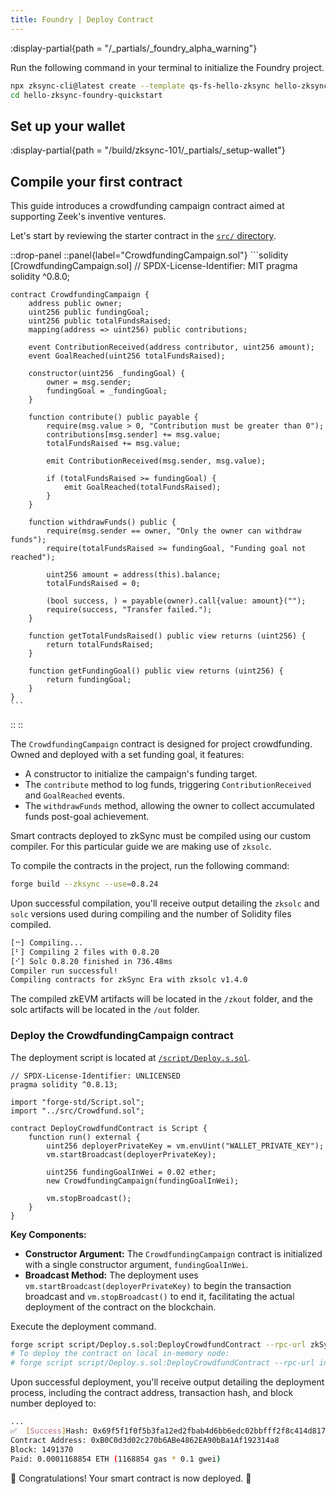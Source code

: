 ```yaml
---
title: Foundry | Deploy Contract
---
```


:display-partial{path = "/_partials/_foundry_alpha_warning"}

Run the following command in your terminal to initialize the Foundry project.

```sh
npx zksync-cli@latest create --template qs-fs-hello-zksync hello-zksync-foundry-quickstart
cd hello-zksync-foundry-quickstart
```

## Set up your wallet

:display-partial{path = "/build/zksync-101/_partials/_setup-wallet"}

## Compile your first contract

This guide
introduces a crowdfunding campaign contract aimed at supporting Zeek's inventive ventures.

Let's start by reviewing the starter contract in the [`src/` directory](https://github.com/matter-labs/zksync-contract-templates/blob/main/templates/quickstart/foundry/hello-zksync/src/Crowdfund.sol).

::drop-panel
  ::panel{label="CrowdfundingCampaign.sol"}
    ```solidity [CrowdfundingCampaign.sol]
    // SPDX-License-Identifier: MIT
    pragma solidity ^0.8.0;

    contract CrowdfundingCampaign {
        address public owner;
        uint256 public fundingGoal;
        uint256 public totalFundsRaised;
        mapping(address => uint256) public contributions;

        event ContributionReceived(address contributor, uint256 amount);
        event GoalReached(uint256 totalFundsRaised);

        constructor(uint256 _fundingGoal) {
            owner = msg.sender;
            fundingGoal = _fundingGoal;
        }

        function contribute() public payable {
            require(msg.value > 0, "Contribution must be greater than 0");
            contributions[msg.sender] += msg.value;
            totalFundsRaised += msg.value;

            emit ContributionReceived(msg.sender, msg.value);

            if (totalFundsRaised >= fundingGoal) {
                emit GoalReached(totalFundsRaised);
            }
        }

        function withdrawFunds() public {
            require(msg.sender == owner, "Only the owner can withdraw funds");
            require(totalFundsRaised >= fundingGoal, "Funding goal not reached");

            uint256 amount = address(this).balance;
            totalFundsRaised = 0;

            (bool success, ) = payable(owner).call{value: amount}("");
            require(success, "Transfer failed.");
        }

        function getTotalFundsRaised() public view returns (uint256) {
            return totalFundsRaised;
        }

        function getFundingGoal() public view returns (uint256) {
            return fundingGoal;
        }
    }
    ```
  ::
::

The `CrowdfundingCampaign` contract is designed for project crowdfunding.
Owned and deployed with a set funding goal, it features:

- A constructor to initialize the campaign's funding target.
- The `contribute` method to log funds, triggering `ContributionReceived` and `GoalReached` events.
- The `withdrawFunds` method, allowing the owner to collect accumulated funds post-goal achievement.

Smart contracts deployed to zkSync must be compiled using our custom compiler.
For this particular guide we are making use of `zksolc`.

To compile the contracts in the project, run the following command:

```bash
forge build --zksync --use=0.8.24
```

Upon successful compilation, you'll receive output detailing the
`zksolc` and `solc` versions used during compiling and the number
of Solidity files compiled.

```bash
[⠒] Compiling...
[⠃] Compiling 2 files with 0.8.20
[⠊] Solc 0.8.20 finished in 736.48ms
Compiler run successful!
Compiling contracts for zkSync Era with zksolc v1.4.0
```

The compiled zkEVM artifacts will be located in the `/zkout` folder, and the solc artifacts will be
located in the `/out` folder.

### Deploy the CrowdfundingCampaign contract

The deployment script is located at [`/script/Deploy.s.sol`](https://github.com/matter-labs/zksync-contract-templates/blob/main/templates/quickstart/foundry/hello-zksync/script/Deploy.s.sol).

```solidity [Deploy.s.sol]
// SPDX-License-Identifier: UNLICENSED
pragma solidity ^0.8.13;

import "forge-std/Script.sol";
import "../src/Crowdfund.sol";

contract DeployCrowdfundContract is Script {
    function run() external {
        uint256 deployerPrivateKey = vm.envUint("WALLET_PRIVATE_KEY");
        vm.startBroadcast(deployerPrivateKey);

        uint256 fundingGoalInWei = 0.02 ether;
        new CrowdfundingCampaign(fundingGoalInWei);

        vm.stopBroadcast();
    }
}
```

**Key Components:**

- **Constructor Argument:** The `CrowdfundingCampaign` contract is initialized with
a single constructor argument, `fundingGoalInWei`.
- **Broadcast Method:** The deployment uses `vm.startBroadcast(deployerPrivateKey)` to begin
the transaction broadcast and `vm.stopBroadcast()` to end it, facilitating the actual deployment of the contract on the blockchain.

Execute the deployment command.

```bash
forge script script/Deploy.s.sol:DeployCrowdfundContract --rpc-url zkSyncSepoliaTestnet --broadcast --zksync
# To deploy the contract on local in-memory node:
# forge script script/Deploy.s.sol:DeployCrowdfundContract --rpc-url inMemoryNode --broadcast --zksync
```

Upon successful deployment, you'll receive output detailing the deployment process,
including the contract address, transaction hash, and block number deployed to:

```bash
...
✅  [Success]Hash: 0x69f5f1f0f5b3fa12ed2fbab4d6bb6edc02bbfff2f8c414d8171cc8295250296c
Contract Address: 0xB0C0d3d02c270b6ABe4862EA90bBa1Af192314a8
Block: 1491370
Paid: 0.0001168854 ETH (1168854 gas * 0.1 gwei)
```

🥳 Congratulations! Your smart contract is now deployed. 🚀
